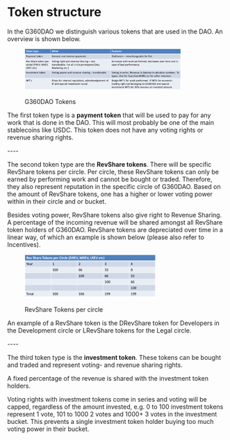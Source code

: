 # Token structure

In the G360DAO we distinguish various tokens that are used in the DAO. An overview is shown below.

<figure><img src="../.gitbook/assets/G360DAO Tokens.png" alt="G360DAO Tokens"><figcaption><p>G360DAO Tokens</p></figcaption></figure>

&#x20;The first token type is a **payment token** that will be used to pay for any work that is done in the DAO. This will most probably be one of the main stablecoins like USDC. This token does not have any voting rights or revenue sharing rights.

\----

The second token type are the **RevShare tokens**. There will be specific RevShare tokens per circle. Per circle, these RevShare tokens can only be earned by performing work and cannot be bought or traded. Therefore, they also represent reputation in the specific circle of G360DAO. Based on the amount of RevShare tokens, one has a higher or lower voting power within in their circle and or bucket.

Besides voting power, RevShare tokens also give right to Revenue Sharing. A percentage of the incoming revenue will be shared amongst all RevShare token holders of G360DAO. RevShare tokens are depreciated over time in a linear way, of which an example is shown below (please also refer to Incentives).

<figure><img src="../.gitbook/assets/RevShare Tokens per circle.png" alt="RevShare Tokens per circle"><figcaption><p>RevShare Tokens per circle</p></figcaption></figure>

An example of a RevShare token is the DRevShare token for Developers in the Development circle or LRevShare tokens for the Legal circle.

\----

The third token type is the **investment token**. These tokens can be bought and traded and represent voting- and revenue sharing rights.&#x20;

A fixed percentage of the revenue is shared with the investment token holders.&#x20;

Voting rights with investment tokens come in series and voting will be capped, regardless of the amount invested, e.g. 0 to 100 investment tokens represent 1 vote, 101 to 1000 2 votes and 1000+ 3 votes in the investment bucket. This prevents a single investment token holder buying too much voting power in their bucket.
